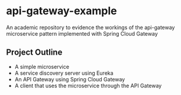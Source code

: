 # api-gateway-example
An academic repository to evidence the workings of the api-gateway microservice pattern implemented with Spring Cloud Gateway

## Project Outline

* A simple microservice
* A service discovery server using Eureka
* An API Gateway using Spring Cloud Gateway
* A client that uses the microservice through the API Gateway
